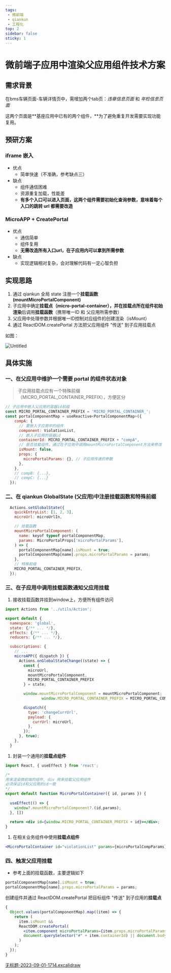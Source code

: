 ```yaml
---
tags: 
 - 微前端
 - qiankun
 - 工程化
top: 2
sidebar: false
sticky: 1
---
```

# 微前端子应用中渲染父应用组件技术方案



## 需求背景

在bms车辆页面-车辆详情页中，需增加两个tab页：*违章信息页面* 和 *年检信息页面*

这两个页面是**基座应用中已有的两个组件，**为了避免重复开发需要实现功能复用。

## 预研方案

### iframe 嵌入

- 优点
    - 简单快速（不准确，参考缺点三）
- 缺点
    - 组件通信困难
    - 资源重复加载，性能差
    - **有多个入口可以进入页面，这两个组件需要初始化查询参数，意味着每个入口的跳转 url 都需要改造**

### **MicroAPP + CreatePortal**

- 优点
    - 通信简单
    - 组件复用
    - **无需改造所有入口url，在子应用内可以拿到所需参数**
- 缺点
    - 实现逻辑相对复杂，会对理解代码有一定心智负担

## 实现思路

1. 通过 qiankun 全局 state 注册一个**挂载函数(mountMicroPortalComponent)**
2. 子应用中确定**挂载点（micro-portal-container），**并在挂载点所在**组件初始渲染**后调用**挂载函数**（携带唯一ID 和 父应用所需参数）
3. 父应用中处理参数并根据唯一ID控制对应组件的创建渲染（isMount）
4. 通过 ReactDOM.createPortal 方法把父应用组件 "传送" 到子应用挂载点
    
    

如图：

![Untitled](https://open-aletopelta-5c5.notion.site/image/https%3A%2F%2Fprod-files-secure.s3.us-west-2.amazonaws.com%2F071b3916-4691-493f-a204-c5c77d551cac%2F55557621-db2a-426b-a809-170ad1b6daf8%2FUntitled.png?table=block&id=8eb81c23-c591-4182-b9fe-1016b84d7f42&spaceId=071b3916-4691-493f-a204-c5c77d551cac&width=2000&userId=&cache=v2)

## 具体实施

### 一、在父应用中维护一个需要 portal 的组件状态对象

> 子应用挂载点应有一个特殊前缀（MICRO_PORTAL_CONTAINER_PREFIX），方便区分
> 

```jsx
// 子应用中嵌入父应用的容器id前缀
const MICRO_PORTAL_CONTAINER_PREFIX = 'MICRO_PORTAL_CONTAINER_';
const portalComponentMap = useReactive<PortalComponentMap>({
    compA: {
      // 要嵌入子应用中的组件
      component: ViolationList,
      // 嵌入子应用的容器id
      containerId: MICRO_PORTAL_CONTAINER_PREFIX + "compA",
      // 是否挂载组件，通过在子应用中调用mountMicroPortalComponent方法来修改
      isMount: false,
      props: {
        microPortalParams: {}, // 子应用传递的参数
      },
    },
    // compB: {...},
    // compC: {...}
  });

```

### 二、在 qiankun GlobalState (父应用)中注册挂载函数和特殊前缀

```jsx
  Actions.setGlobalState({
    quickEntryList: [1, 2, 3],
    microUrl: microUrlIn,

    // 挂载函数
    mountMicroPortalComponent: (
      name: keyof typeof portalComponentMap,
      params: MicroPortalProps['microPortalParams'],
    ) => {
      portalComponentMap[name].isMount = true;
      portalComponentMap[name].props.microPortalParams = params;
    },
    // 特殊前缀
    MICRO_PORTAL_CONTAINER_PREFIX,
  });
```

### 三、在子应用中调用挂载函数通知父应用挂载

1. 接收挂载函数并挂到window上，方便所有组件访问

```jsx
import Actions from '../utils/Action';

export default {
  namespace: 'global',
  state: {/** ... */},
  effects: {/** ... */},
  reducers: {/** ... */},

  subscriptions: {
    // ...
    microAPP({ dispatch }) {
      Actions.onGlobalStateChange((state) => {
        const {
          microUrl,
          mountMicroPortalComponent,
          MICRO_PORTAL_CONTAINER_PREFIX
        } = state;

        window.mountMicroPortalComponent = mountMicroPortalComponent;
				window.MICRO_PORTAL_CONTAINER_PREFIX = MICRO_PORTAL_CONTAINER_PREFIX

        dispatch({
          type: 'changeCurrUrl',
          payload: {
            currUrl: microUrl,
          },
        });
      }, true);
    },
  }
```

1. 封装一个通用的**挂载点组件**

```jsx
import React, { useEffect } from 'react';

/*
用来渲染微前端的组件, div 用来挂载父应用组件
必须保证id和父应用的id一致
*/
export default function MicroPortalContainer({ id, params }) {
  
  useEffect(() => {
    window?.mountMicroPortalComponent?.(id,params);
  }, [])
  
  return <div id={window.MICRO_PORTAL_CONTAINER_PREFIX + id}></div>;
}
```

1. 在相关业务组件中使用**挂载点组件**

```jsx
<MicroPortalContainer id="violationList" params={microPortalCompParams} />
```

### 四、触发父应用挂载

- 参考上面的挂载函数，主要逻辑如下

```jsx
portalComponentMap[name].isMount = true;
portalComponentMap[name].props.microPortalParams = params;
```

创建组件并通过 ReactDOM.createPortal 把目标组件 "传送" 到子应用的**挂载点**

```jsx
{
  Object.values(portalComponentMap).map((item) => {
    return (
      item.isMount &&
      ReactDOM.createPortal(
        <item.component microPortalParams={item.props.microPortalParams} />,
        document.querySelector("#" + item.containerId) || document.body
      )
    );
  });
}
```

[无标题-2023-09-01-1714.excalidraw](https://prod-files-secure.s3.us-west-2.amazonaws.com/071b3916-4691-493f-a204-c5c77d551cac/aee0b5a0-d96f-485e-a183-d395adde25a6/%E6%97%A0%E6%A0%87%E9%A2%98-2023-09-01-1714.excalidraw)